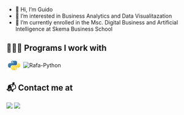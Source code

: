 - 👋 Hi, I’m Guido
- 👀 I’m interested in Business Analytics and Data Visualitazation 
- 🌱 I’m currently enrolled in the Msc. Digital Business and Artificial Intelligence at Skema Business School

## 👨🏽‍💻 Programs I work with
<div>
 <img align="center" alt="Rafa-Python" height="30" width="40" src="https://raw.githubusercontent.com/devicons/devicon/master/icons/python/python-original.svg">
 <img align="center" alt="Rafa-Python" height="30" width="40" src="https://cdn.jsdelivr.net/gh/devicons/devicon/icons/mysql/mysql-original.svg">
 
## 📬 Contact me at 
  
<div> 
  <a href = "mailto:guidonaviagz@gmail.com"><img src="https://img.shields.io/badge/Gmail-D14836?style=for-the-badge&logo=gmail&logoColor=white" target="_blank"></a>
  <a href="https://www.linkedin.com/in/guidon/" target="_blank"><img src="https://img.shields.io/badge/-LinkedIn-%230077B5?style=for-the-badge&logo=linkedin&logoColor=white" target="_blank"></a> 
  
</div>
          
